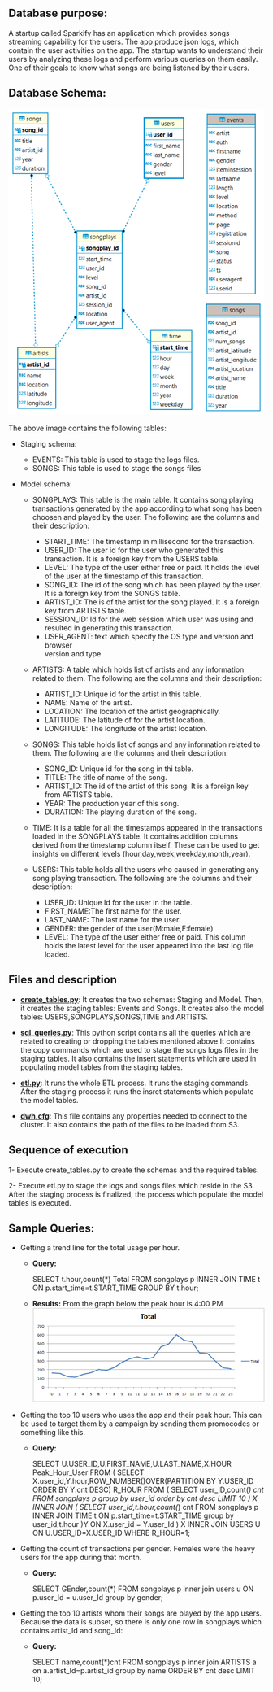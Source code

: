 ## **Database purpose:**
A startup called Sparkify has an application which provides songs streaming 
capability for the users. The app produce json logs, which contain the 
user activities on the app. The startup wants to understand their users by
analyzing these logs and perform various queries on them easily. 
One of their goals to know what songs are being listened by their users.

## **Database Schema:**
 ![ERD](dwh_erd.png)

 The above image contains the following tables:

- Staging schema:
  - EVENTS: This table is used to stage the logs files.
  - SONGS: This table is used to stage the songs files

- Model schema:
        
     - SONGPLAYS: This table is the main table. It contains song playing 
       transactions generated by the app according to what song has been 
       choosen and played by the user.
       The following are the columns and their description:
       - START_TIME: The timestamp in millisecond for the transaction.
       - USER_ID: The user id for the user who generated this transaction.
         It is a foreign key from the USERS table.
       - LEVEL: The type of the user either free or paid. It holds the 
         level of the user at the timestamp of this transaction.  
       - SONG_ID: The id of the song which has been played by the user.
         It is a foreign key from the SONGS table.
       - ARTIST_ID: The is of the artist for the song played.
         It is a foreign key from ARTISTS table.
       - SESSION_ID: Id for the web session which user was using and resulted
         in generating this transaction.
       - USER_AGENT: text which specify the OS type and version and browser     
         version and type.
    
    - ARTISTS: A table which holds list of artists and any information
      related to them.
      The following are the columns and their description:
      - ARTIST_ID: Unique id for the artist in this table.
      - NAME: Name of the artist.
      - LOCATION: The location of the artist geographically.
      - LATITUDE: The latitude of for the artist location. 
      - LONGITUDE: The longitude of the artist location.
    
    - SONGS: This table holds list of songs and any information related to them.
      The following are the columns and their description:
      - SONG_ID: Unique id for the song in thi table.
      - TITLE: The title of name of the song.
      - ARTIST_ID: The id of the artist of this song.
        It is a foreign key from ARTISTS table.
      - YEAR: The production year of this song. 
      - DURATION: The playing duration of the song.
    
    - TIME: It is a table for all the timestamps appeared in the transactions 
      loaded in the SONGPLAYS table. It contains addition columns
      derived from the timestamp column itself. These can be used to get 
      insights on different levels (hour,day,week,weekday,month,year).
      
    - USERS: This table holds all the users who caused in generating any song 
      playing transaction.
      The following are the columns and their description:
      - USER_ID: Unique Id for the user in the table.
      - FIRST_NAME:The first name for the user.
      - LAST_NAME: The last name for the user.
      - GENDER: the gender of the user(M:male,F:female)
      - LEVEL: The type of the user either free or paid. This column holds the
        latest level for the user appeared into the last log file loaded.
 

## **Files and description**
 - **[create_tables.py](/create_tables.py)**: It creates the two schemas: Staging and Model. Then, it creates
the staging tables: Events and Songs. It creates also the model tables: USERS,SONGPLAYS,SONGS,TIME and ARTISTS. 
 
 - **[sql_queries.py](/sql_queries.py)**: This python script contains all the queries
which are related to creating or dropping the tables mentioned above.It contains the copy commands 
which are used to stage the songs logs files in the staging tables. It also contains the 
insert statements which are used in populating model tables from the staging tables.

 - **[etl.py](/etl.py)**: It runs the whole ETL process. It runs the staging commands. After the
   staging process it runs the insret statements which populate the model tables.
 - **[dwh.cfg](/dwh.cfg)**: This file contains any properties needed to connect to the cluster.
It also contains the path of the files to be loaded from S3.

## **Sequence of execution**
 1- Execute create_tables.py to create the schemas and the required tables.

 2- Execute etl.py to stage the logs and songs files which reside in the S3.
    After the staging process is finalized, the process which populate the model tables is 
    executed.

## **Sample Queries:**
- Getting a trend line for the total usage per hour.
  
  - **Query:** 
    
      SELECT t.hour,count(*) Total FROM songplays p
      INNER JOIN TIME t ON p.start_time=t.START_TIME
      GROUP BY t.hour;
  - **Results:**
  From the graph below the peak hour is 4:00 PM
    ![ERD](peak_hour.png)
    
- Getting the top 10 users who uses the app and their peak hour. This can be used
  to target them by a campaign by sending them promocodes or something like this.
  - **Query:**
  
      SELECT U.USER_ID,U.FIRST_NAME,U.LAST_NAME,X.HOUR Peak_Hour_User
      FROM 
      (
          SELECT X.user_id,Y.hour,ROW_NUMBER()OVER(PARTITION BY Y.USER_ID ORDER BY Y.cnt DESC) R_HOUR
          FROM
          (
              SELECT user_ID,count(*) cnt
              FROM songplays p
              group by user_id
              order by cnt desc
              LIMIT 10
          ) X
          INNER JOIN
          (
              SELECT user_Id,t.hour,count(*) cnt
              FROM songplays p
              INNER JOIN TIME t
              ON p.start_time=t.START_TIME
              group by user_id,t.hour
          )Y
          ON X.user_id = Y.user_Id
      ) X
      INNER JOIN USERS U
      ON U.USER_ID=X.USER_ID
      WHERE R_HOUR=1;

- Getting the count of transactions per gender. Females were the heavy users for the 
  app during that month.
  - **Query:**
    
    SELECT GEnder,count(*) FROM songplays p
    inner join users u
    ON p.user_Id = u.user_Id
    group by gender;
  
- Getting the top 10 artists whom their songs are played by the app users. 
  Because the data is subset, so there is only one row in songplays which contains
  artist_Id and song_Id:
  - **Query:**
    
    SELECT name,count(*)cnt
    FROM songplays p
    inner join ARTISTS a
    on a.artist_Id=p.artist_id
    group by name
    ORDER BY cnt desc
    LIMIT 10;

